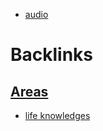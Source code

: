 - [audio](<audio.md>)

# Backlinks
## [Areas](<Areas.md>)
- [life knowledges](<life knowledges.md>)

